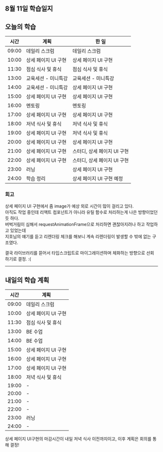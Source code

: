 ## 8월 11일 학습일지

## 오늘의 학습

| 시간  | 계획                | 한 일                       |
| ----- | ------------------- | --------------------------- |
| 09:00 | 데일리 스크럼       | 데일리 스크럼               |
| 10:00 | 상세 페이지 UI 구현 | 상세 페이지 UI 구현         |
| 11:30 | 점심 식사 및 휴식   | 점심 식사 및 휴식           |
| 13:00 | 교육세션 - 미니특강 | 교육세션 - 미니특강         |
| 14:00 | 교육세션 - 미니특강 | 상세 페이지 UI 구현         |
| 15:00 | 상세 페이지 UI 구현 | 상세 페이지 UI 구현         |
| 16:00 | 멘토링              | 멘토링                      |
| 17:00 | 상세 페이지 UI 구현 | 상세 페이지 UI 구현         |
| 18:00 | 저녁 식사 및 휴식   | 저녁 식사 및 휴식           |
| 19:00 | 상세 페이지 UI 구현 | 저녁 식사 및 휴식           |
| 20:00 | 상세 페이지 UI 구현 | 상세 페이지 UI 구현         |
| 21:00 | 상세 페이지 UI 구현 | 스터디, 상세 페이지 UI 구현 |
| 22:00 | 상세 페이지 UI 구현 | 스터디, 상세 페이지 UI 구현 |
| 23:00 | 러닝                | 상세 페이지 UI 구현         |
| 24:00 | 학습 정리           | 상세 페이지 UI 구현 예정    |

### 회고

상세 페이지 UI 구현에서 줌 image가 예상 외로 시간이 많이 걸리고 있다.  
아직도 작업 중인데 리액트 컴포넌트가 아니라 유틸 함수로 처리하는게 나은 방향이었던듯 하다.  
버벅거림이 심해서 requestAnimationFrame으로 처리하면 괜찮아지려나 하고 작업하고 있었는데  
지호님의 얘기를 듣고 리렌더링 체크를 해보니 계속 리렌더링이 발생할 수 밖에 없는 구조였다.

결국 라이브러리를 뜯어서 타입스크립트로 마이그레이션하며 체화하는 방향으로 선회하기로 결정. :(

---

## 내일의 학습 계획

| 시간  | 계획                |
| ----- | ------------------- |
| 09:00 | 데일리 스크럼       |
| 10:00 | 상세 페이지 UI 구현 |
| 11:30 | 점심 식사 및 휴식   |
| 13:00 | BE 수업             |
| 14:00 | BE 수업             |
| 15:00 | 상세 페이지 UI 구현 |
| 16:00 | 상세 페이지 UI 구현 |
| 17:00 | 상세 페이지 UI 구현 |
| 18:00 | 저녁 식사 및 휴식   |
| 19:00 | -                   |
| 20:00 | -                   |
| 21:00 | -                   |
| 22:00 | -                   |
| 23:00 | 러닝                |
| 24:00 | -                   |

상세 페이지 UI구현의 마감시간이 내일 저녁 식사 이전까지이고, 이후 계획은 회의를 통해 결정!
